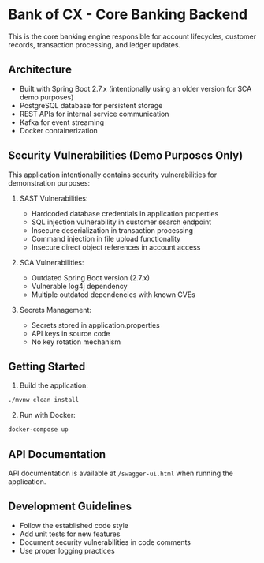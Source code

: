 # Bank of CX - Core Banking Backend

This is the core banking engine responsible for account lifecycles, customer records, transaction processing, and ledger updates.

## Architecture

- Built with Spring Boot 2.7.x (intentionally using an older version for SCA demo purposes)
- PostgreSQL database for persistent storage
- REST APIs for internal service communication
- Kafka for event streaming
- Docker containerization

## Security Vulnerabilities (Demo Purposes Only)

This application intentionally contains security vulnerabilities for demonstration purposes:

1. SAST Vulnerabilities:
   - Hardcoded database credentials in application.properties
   - SQL injection vulnerability in customer search endpoint
   - Insecure deserialization in transaction processing
   - Command injection in file upload functionality
   - Insecure direct object references in account access

2. SCA Vulnerabilities:
   - Outdated Spring Boot version (2.7.x)
   - Vulnerable log4j dependency
   - Multiple outdated dependencies with known CVEs

3. Secrets Management:
   - Secrets stored in application.properties
   - API keys in source code
   - No key rotation mechanism

## Getting Started

1. Build the application:
```bash
./mvnw clean install
```

2. Run with Docker:
```bash
docker-compose up
```

## API Documentation

API documentation is available at `/swagger-ui.html` when running the application.

## Development Guidelines

- Follow the established code style
- Add unit tests for new features
- Document security vulnerabilities in code comments
- Use proper logging practices